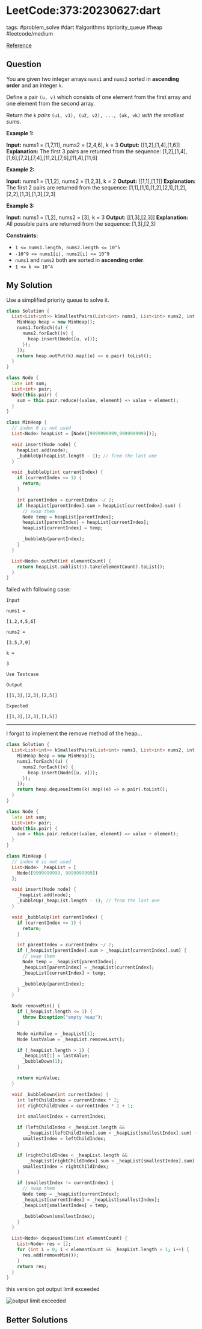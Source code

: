 # LeetCode:373:20230627:dart

tags: #problem_solve #dart #algorithms #priority_queue #heap #leetcode/medium 

[Reference](https://leetcode.com/problems/find-k-pairs-with-smallest-sums/)

## Question

You are given two integer arrays `nums1` and `nums2` sorted in **ascending order** and an integer `k`.

Define a pair `(u, v)` which consists of one element from the first array and one element from the second array.

Return _the_ `k` _pairs_ `(u1, v1), (u2, v2), ..., (uk, vk)` _with the smallest sums_.

**Example 1:**

**Input:** nums1 = [1,7,11], nums2 = [2,4,6], k = 3
**Output:** [[1,2],[1,4],[1,6]]
**Explanation:** The first 3 pairs are returned from the sequence: [1,2],[1,4],[1,6],[7,2],[7,4],[11,2],[7,6],[11,4],[11,6]

**Example 2:**

**Input:** nums1 = [1,1,2], nums2 = [1,2,3], k = 2
**Output:** [[1,1],[1,1]]
**Explanation:** The first 2 pairs are returned from the sequence: [1,1],[1,1],[1,2],[2,1],[1,2],[2,2],[1,3],[1,3],[2,3]

**Example 3:**

**Input:** nums1 = [1,2], nums2 = [3], k = 3
**Output:** [[1,3],[2,3]]
**Explanation:** All possible pairs are returned from the sequence: [1,3],[2,3]

**Constraints:**

- `1 <= nums1.length, nums2.length <= 10^5`
- `-10^9 <= nums1[i], nums2[i] <= 10^9`
- `nums1` and `nums2` both are sorted in **ascending order**.
- `1 <= k <= 10^4`

## My Solution

Use a simplified priority queue to solve it.

```dart
class Solution {
  List<List<int>> kSmallestPairs(List<int> nums1, List<int> nums2, int k) {
    MinHeap heap = new MinHeap();
    nums1.forEach((u) {
      nums2.forEach((v) {
        heap.insert(Node([u, v]));
      });
    });
    return heap.outPut(k).map((e) => e.pair).toList();
  }
}

class Node {
  late int sum;
  List<int> pair;
  Node(this.pair) {
    sum = this.pair.reduce((value, element) => value + element);
  }
}

class MinHeap {
  // index 0 is not used
  List<Node> heapList = [Node([9999999999,9999999999])];

  void insert(Node node) {
    heapList.add(node);
    _bubbleUp(heapList.length - 1); // from the last one
  }

  void _bubbleUp(int currentIndex) {
    if (currentIndex <= 1) {
      return;
    }

    int parentIndex = currentIndex ~/ 2;
    if (heapList[parentIndex].sum > heapList[currentIndex].sum) {
      // swap them
      Node temp = heapList[parentIndex];
      heapList[parentIndex] = heapList[currentIndex];
      heapList[currentIndex] = temp;

      _bubbleUp(parentIndex);
    }
  }

  List<Node> outPut(int elementCount) {
    return heapList.sublist(1).take(elementCount).toList();
  }
}

```

failed with following case:

```
Input

nums1 =

[1,2,4,5,6]

nums2 =

[3,5,7,9]

k =

3

Use Testcase

Output

[[1,3],[2,3],[2,5]]

Expected

[[1,3],[2,3],[1,5]]
```

---

I forgot to implement the remove method of the heap...

```dart
class Solution {
  List<List<int>> kSmallestPairs(List<int> nums1, List<int> nums2, int k) {
    MinHeap heap = new MinHeap();
    nums1.forEach((u) {
      nums2.forEach((v) {
        heap.insert(Node([u, v]));
      });
    });
    return heap.dequeueItems(k).map((e) => e.pair).toList();
  }
}

class Node {
  late int sum;
  List<int> pair;
  Node(this.pair) {
    sum = this.pair.reduce((value, element) => value + element);
  }
}

class MinHeap {
  // index 0 is not used
  List<Node> _heapList = [
    Node([9999999999, 9999999999])
  ];

  void insert(Node node) {
    _heapList.add(node);
    _bubbleUp(_heapList.length - 1); // from the last one
  }

  void _bubbleUp(int currentIndex) {
    if (currentIndex <= 1) {
      return;
    }

    int parentIndex = currentIndex ~/ 2;
    if (_heapList[parentIndex].sum > _heapList[currentIndex].sum) {
      // swap them
      Node temp = _heapList[parentIndex];
      _heapList[parentIndex] = _heapList[currentIndex];
      _heapList[currentIndex] = temp;

      _bubbleUp(parentIndex);
    }
  }

  Node removeMin() {
    if (_heapList.length <= 1) {
      throw Exception("empty heap");
    }

    Node minValue = _heapList[1];
    Node lastValue = _heapList.removeLast();

    if (_heapList.length > 1) {
      _heapList[1] = lastValue;
      _bubbleDown(1);
    }

    return minValue;
  }

  void _bubbleDown(int currentIndex) {
    int leftChildIndex = currentIndex * 2;
    int rightChildIndex = currentIndex * 2 + 1;

    int smallestIndex = currentIndex;

    if (leftChildIndex < _heapList.length &&
        _heapList[leftChildIndex].sum < _heapList[smallestIndex].sum) {
      smallestIndex = leftChildIndex;
    }

    if (rightChildIndex < _heapList.length &&
        _heapList[rightChildIndex].sum < _heapList[smallestIndex].sum) {
      smallestIndex = rightChildIndex;
    }

    if (smallestIndex != currentIndex) {
      // swap them
      Node temp = _heapList[currentIndex];
      _heapList[currentIndex] = _heapList[smallestIndex];
      _heapList[smallestIndex] = temp;

      _bubbleDown(smallestIndex);
    }
  }

  List<Node> dequeueItems(int elementCount) {
    List<Node> res = [];
    for (int i = 0; i < elementCount && _heapList.length > 1; i++) {
      res.add(removeMin());
    }
    return res;
  }
}

```

this version got output limit exceeded

![output limit exceeded](https://i.imgur.com/DPhFGgq.png)

## Better Solutions
